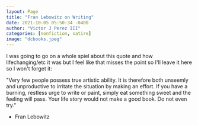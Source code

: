 ```yaml
---
layout: Page
title: "Fran Lebowitz on Writing"
date: 2021-10-05 05:50:34 -0400
author: "Victor J Perez III"
categories: [nonfiction, satire]
image: "dcbooks.jpeg"
---
```


I was going to go on a whole spiel about this quote and how lifechanging/etc it was but I feel like that misses the point so I'll leave it here so I won't forget it:

"Very few people possess true artistic ability. It is therefore both unseemly and unproductive to irritate the situation by making an effort. If you have a burning, restless urge to write or paint, simply eat something sweet and the feeling will pass. Your life story would not make a good book. Do not even try."
- Fran Lebowitz